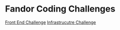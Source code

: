 # Fandor Coding Challenges

[Front End Challenge](front_end)
[Infrastrucutre Challenge](infrastructure)
